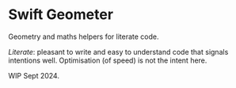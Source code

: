 # Swift Geometer

Geometry and maths helpers for literate code.

*Literate*: pleasant to write and easy to understand code that signals intentions
well. Optimisation (of speed) is not the intent here.

WIP Sept 2024.

